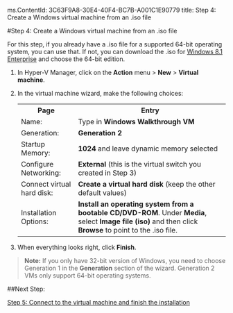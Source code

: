 ms.ContentId: 3C63F9A8-30E4-40F4-BC7B-A001C1E90779
title: Step 4: Create a Windows virtual machine from an .iso file

#Step 4: Create a Windows virtual machine from an .iso file

For this step, if you already have a .iso file for a supported 64-bit operating system, you can use that.
If not, you can download the .iso for [Windows 8.1 Enterprise](http://www.microsoft.com/en-us/evalcenter/evaluate-windows-8-1-enterprise) and choose the 64-bit edition.

1.  In Hyper-V Manager, click on the **Action** menu > **New** > **Virtual machine**.
2.  In the virtual machine wizard, make the following choices:
    
    <table>
      <tr>
        <th caps_internal_Id="17378e71-09a5-4e57-8347-7701e3ddcf61">Page</th>
        <th caps_internal_Id="96f4bd16-5e7f-496b-9f85-ece4cd068c62">Entry</th>
      </tr>
      <tr>
        <td caps_internal_Id="9dc25c31-8288-434e-b833-902d868b140b">Name:</td>
        <td>Type in <b caps_internal_Id="7207cfe1-d8d2-4b6f-86dc-47b1bf7ec0b2">Windows Walkthrough VM</b></td>
      </tr>
      <tr>
        <td caps_internal_Id="cae6fb03-2358-4664-bb77-5d62d57dd476">Generation:</td>
        <td>
          <b caps_internal_Id="08c8c2ca-a20e-4d26-b364-36c5c47ee9d1">Generation 2</b>
        </td>
      </tr>
      <tr>
        <td caps_internal_Id="c37b9e94-754b-42a0-891f-89e2e4b3b863">Startup Memory:</td>
        <td>
          <b caps_internal_Id="b3f50451-eab4-477a-8226-5b0668db8cb6">1024</b> and leave dynamic memory selected</td>
      </tr>
      <tr>
        <td caps_internal_Id="0da193c3-96c6-4473-8de2-8d4c64d954fa">Configure Networking:</td>
        <td>
          <b caps_internal_Id="f3f43ee5-c114-4bdb-95d6-e8038779833a">External</b> (this is the virtual switch you created in Step 3)</td>
      </tr>
      <tr>
        <td caps_internal_Id="a5028acd-c82a-46bf-927f-b96eb0661fb8">Connect virtual hard disk:</td>
        <td>
          <b caps_internal_Id="2734a738-99b6-40e5-9d2d-b6207f538cc3">Create a virtual hard disk</b> (keep the other default values) </td>
      </tr>
      <tr>
        <td caps_internal_Id="77803214-a0a5-4e12-b703-df1b4327bd71">Installation Options:</td>
        <td>
          <b caps_internal_Id="f8f3c9e7-82d6-406a-9948-5498bbb9dd5f">Install an operating system from a bootable CD/DVD-ROM</b>. Under <b caps_internal_Id="3d903005-fff3-4251-a433-3a2b17dccbf2">Media</b>, select <b caps_internal_Id="65bb6e58-8230-413c-8bdf-f8a6c7df070e">Image file (iso)</b> and then click <b caps_internal_Id="7be0009c-5ab0-4951-8bcd-62b5ccdad654">Browse</b> to point to the .iso file.</td>
      </tr>
    </table>
3.  When everything looks right, click **Finish**.

> **Note:** If you only have 32-bit version of Windows, you need to choose Generation 1 in the **Generation** section of the wizard.
> Generation 2 VMs only support 64-bit operating systems.
> 

##Next Step:

[Step 5: Connect to the virtual machine and finish the installation](walkthrough_vmconnect.md)


